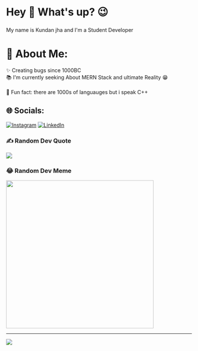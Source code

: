 <h1 align="left">Hey 👋 What's up? 😉</h1>

###

<p align="left">My name is Kundan jha and I'm a Student Developer</p>

# 💫 About Me:
✨ Creating bugs since 1000BC<br>📚 I'm currently seeking About MERN Stack and ultimate Reality 😁<br><br>🎲 Fun fact: there are 1000s of languauges but i speak C++


## 🌐 Socials:
[![Instagram](https://img.shields.io/badge/Instagram-%23E4405F.svg?logo=Instagram&logoColor=white)](https://instagram.com/kundanjha_brahmn) [![LinkedIn](https://img.shields.io/badge/LinkedIn-%230077B5.svg?logo=linkedin&logoColor=white)](https://linkedin.com/in/kundan-kumar-jhaa-9aa00b262) 


### ✍️ Random Dev Quote
![](https://quotes-github-readme.vercel.app/api?type=horizontal&theme=radical)

### 😂 Random Dev Meme
<img src='https://randommeme-five.vercel.app/' style="height: 400px;"/>

---
[![](https://visitcount.itsvg.in/api?id=jha-kundan&icon=0&color=0)](https://visitcount.itsvg.in)

<!-- Proudly created with GPRM ( https://gprm.itsvg.in ) -->
